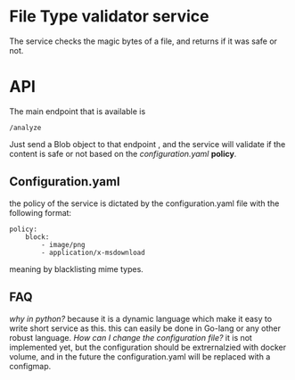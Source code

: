 #  File Type validator service
The service checks the magic bytes of a file, and returns if it was safe or not.

# API
The main endpoint that is available is

    /analyze
    
Just send a Blob object to that endpoint , and the service will validate if the content is safe or not based on the *configuration.yaml* **policy**.

## Configuration.yaml
the policy of the service is dictated by the configuration.yaml file with the following format:

    policy:
	    block:
		    - image/png
		    - application/x-msdownload

meaning by blacklisting mime types.

## FAQ
*why in python?*
because it is a dynamic language which make it easy to write short service as this. this can easily be done in Go-lang or any other robust language.
*How can I change the configuration file?*
it is not implemented yet, but the configuration should be extrernalzied with docker volume,
and in the future the configuration.yaml will be replaced with a configmap.